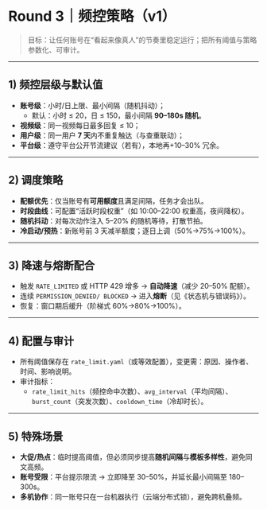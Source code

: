 # Round 3｜频控策略（v1）

> 目标：让任何账号在“看起来像真人”的节奏里稳定运行；把所有阈值与策略参数化、可审计。

---

## 1) 频控层级与默认值
- **账号级**：小时/日上限、最小间隔（随机抖动）；
  - 默认：小时 ≤ 20，日 ≤ 150，最小间隔 **90–180s 随机**。
- **视频级**：同一视频每日最多回复 ≤ 10；
- **用户级**：同一用户 **7 天**内不重复触达（与查重联动）；
- **平台级**：遵守平台公开节流建议（若有），本地再+10–30% 冗余。

---

## 2) 调度策略
- **配额优先**：仅当账号有**可用额度**且满足间隔，任务才会出队。
- **时段曲线**：可配置“活跃时段权重”（如 10:00–22:00 权重高，夜间降权）。
- **随机抖动**：对每次动作注入 5–20% 的随机等待，打散节拍。
- **冷启动/预热**：新账号前 3 天减半额度；逐日上调（50%→75%→100%）。

---

## 3) 降速与熔断配合
- 触发 `RATE_LIMITED` 或 HTTP 429 增多 → **自动降速**（减少 20–50% 配额）。
- 连续 `PERMISSION_DENIED/ BLOCKED` → 进入**熔断**（见《状态机与错误码》）。
- 恢复：窗口期后缓升（阶梯式 60%→80%→100%）。

---

## 4) 配置与审计
- 所有阈值保存在 `rate_limit.yaml`（或等效配置），变更需：原因、操作者、时间、影响说明。
- 审计指标：
  - `rate_limit_hits`（频控命中次数）、`avg_interval`（平均间隔）、`burst_count`（突发次数）、`cooldown_time`（冷却时长）。

---

## 5) 特殊场景
- **大促/热点**：临时提高阈值，但必须同步提高**随机间隔**与**模板多样性**，避免同文高频。
- **账号受限**：平台提示限流 → 立即降至 30–50%，并延长最小间隔至 180–300s。
- **多机协作**：同一账号只在一台机器执行（云端分布式锁），避免跨机叠频。

